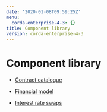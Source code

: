 ```yaml
---
date: '2020-01-08T09:59:25Z'
menu:
  corda-enterprise-4-3: {}
title: Component library
version: corda-enterprise-4-3
---
```



# Component library


* [Contract catalogue](contract-catalogue.md)

* [Financial model](financial-model.md)

* [Interest rate swaps](contract-irs.md)



